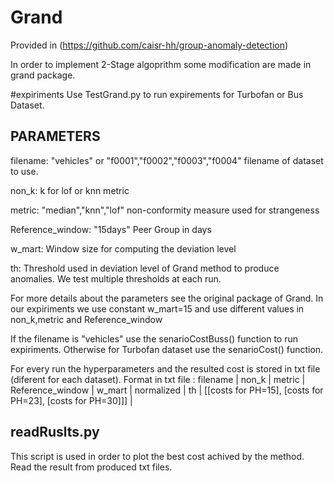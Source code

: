 # Grand

Provided in (https://github.com/caisr-hh/group-anomaly-detection)

In order to implement 2-Stage algoprithm some modification are made in grand package.

#expiriments
Use TestGrand.py to run expirements for Turbofan or Bus Dataset.

## PARAMETERS 
filename: "vehicles" or "f0001","f0002","f0003","f0004"  filename of dataset to use.

non_k: k for lof or knn metric

metric: "median","knn","lof"  non-conformity measure used for strangeness

Reference_window: "15days" Peer Group in days

w_mart:  Window size for computing the deviation level

th: Threshold used in deviation level of Grand method to produce anomalies. We test multiple thresholds at each run.


For more details about the parameters see the original package of Grand. In our expiriments we use constant w_mart=15 and use different values in non_k,metric and Reference_window

If the filename is "vehicles" use the senarioCostBuss() function to run expiriments.
Otherwise for Turbofan dataset use the senarioCost() function.

For every run the hyperparameters and the resulted cost is stored in txt file (diferent for each dataset). 
Format in txt file : 
filename | non_k | metric | Reference_window | w_mart | normalized | th | [[costs for PH=15], [costs for PH=23], [costs for PH=30]]] | 

## readRuslts.py

This script is used in order to plot the best cost achived by the method. Read the result from produced txt files.
